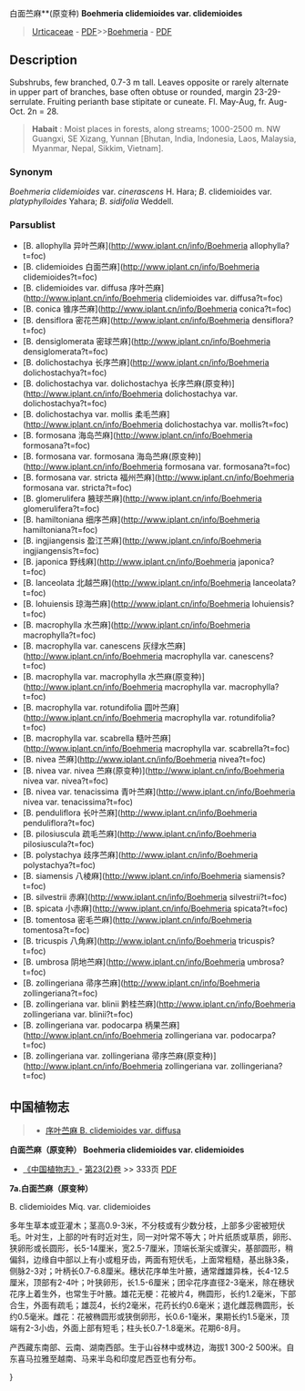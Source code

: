 白面苎麻**(原变种) **Boehmeria clidemioides var. clidemioides**

> [Urticaceae](http://www.iplant.cn/info/Urticaceae?t=foc) - [PDF](http://www.iplant.cn/foc/pdf/Urticaceae.pdf)>>[Boehmeria](http://www.iplant.cn/info/Boehmeria?t=foc) - [PDF](http://www.iplant.cn/foc/pdf/Boehmeria.pdf)

## Description

Subshrubs, few branched, 0.7-3 m tall. Leaves opposite or rarely alternate in upper part of branches, base often obtuse or rounded, margin 23-29-serrulate. Fruiting perianth base stipitate or cuneate. Fl. May-Aug, fr. Aug-Oct. 2n = 28.

> **Habait** : 
> Moist places in forests, along streams; 1000-2500 m. NW Guangxi, SE Xizang, Yunnan [Bhutan, India, Indonesia, Laos, Malaysia, Myanmar, Nepal, Sikkim, Vietnam].

### Synonym
*Boehmeria* *clidemioides* var. *cinerascens* H. Hara; *B*. clidemioides var. *platyphylloides* Yahara; *B*. *sidifolia* Weddell.


### Parsublist

* [B.  allophylla  异叶苎麻](http://www.iplant.cn/info/Boehmeria allophylla?t=foc)
* [B.  clidemioides  白面苎麻](http://www.iplant.cn/info/Boehmeria clidemioides?t=foc)
* [B.  clidemioides var. diffusa  序叶苎麻](http://www.iplant.cn/info/Boehmeria clidemioides var. diffusa?t=foc)
* [B.  conica  锥序苎麻](http://www.iplant.cn/info/Boehmeria conica?t=foc)
* [B.  densiflora  密花苎麻](http://www.iplant.cn/info/Boehmeria densiflora?t=foc)
* [B.  densiglomerata  密球苎麻](http://www.iplant.cn/info/Boehmeria densiglomerata?t=foc)
* [B.  dolichostachya  长序苎麻](http://www.iplant.cn/info/Boehmeria dolichostachya?t=foc)
* [B.  dolichostachya var. dolichostachya  长序苎麻(原变种)](http://www.iplant.cn/info/Boehmeria dolichostachya var. dolichostachya?t=foc)
* [B.  dolichostachya var. mollis  柔毛苎麻](http://www.iplant.cn/info/Boehmeria dolichostachya var. mollis?t=foc)
* [B.  formosana  海岛苎麻](http://www.iplant.cn/info/Boehmeria formosana?t=foc)
* [B.  formosana var. formosana  海岛苎麻(原变种)](http://www.iplant.cn/info/Boehmeria formosana var. formosana?t=foc)
* [B.  formosana var. stricta  福州苎麻](http://www.iplant.cn/info/Boehmeria formosana var. stricta?t=foc)
* [B.  glomerulifera  腋球苎麻](http://www.iplant.cn/info/Boehmeria glomerulifera?t=foc)
* [B.  hamiltoniana  细序苎麻](http://www.iplant.cn/info/Boehmeria hamiltoniana?t=foc)
* [B.  ingjiangensis  盈江苎麻](http://www.iplant.cn/info/Boehmeria ingjiangensis?t=foc)
* [B.  japonica  野线麻](http://www.iplant.cn/info/Boehmeria japonica?t=foc)
* [B.  lanceolata  北越苎麻](http://www.iplant.cn/info/Boehmeria lanceolata?t=foc)
* [B.  lohuiensis  琼海苎麻](http://www.iplant.cn/info/Boehmeria lohuiensis?t=foc)
* [B.  macrophylla  水苎麻](http://www.iplant.cn/info/Boehmeria macrophylla?t=foc)
* [B.  macrophylla var. canescens  灰绿水苎麻](http://www.iplant.cn/info/Boehmeria macrophylla var. canescens?t=foc)
* [B.  macrophylla var. macrophylla  水苎麻(原变种)](http://www.iplant.cn/info/Boehmeria macrophylla var. macrophylla?t=foc)
* [B.  macrophylla var. rotundifolia  圆叶苎麻](http://www.iplant.cn/info/Boehmeria macrophylla var. rotundifolia?t=foc)
* [B.  macrophylla var. scabrella  糙叶苎麻](http://www.iplant.cn/info/Boehmeria macrophylla var. scabrella?t=foc)
* [B.  nivea  苎麻](http://www.iplant.cn/info/Boehmeria nivea?t=foc)
* [B.  nivea var. nivea  苎麻(原变种)](http://www.iplant.cn/info/Boehmeria nivea var. nivea?t=foc)
* [B.  nivea var. tenacissima  青叶苎麻](http://www.iplant.cn/info/Boehmeria nivea var. tenacissima?t=foc)
* [B.  penduliflora  长叶苎麻](http://www.iplant.cn/info/Boehmeria penduliflora?t=foc)
* [B.  pilosiuscula  疏毛苎麻](http://www.iplant.cn/info/Boehmeria pilosiuscula?t=foc)
* [B.  polystachya  歧序苎麻](http://www.iplant.cn/info/Boehmeria polystachya?t=foc)
* [B.  siamensis  八棱麻](http://www.iplant.cn/info/Boehmeria siamensis?t=foc)
* [B.  silvestrii  赤麻](http://www.iplant.cn/info/Boehmeria silvestrii?t=foc)
* [B.  spicata  小赤麻](http://www.iplant.cn/info/Boehmeria spicata?t=foc)
* [B.  tomentosa  密毛苎麻](http://www.iplant.cn/info/Boehmeria tomentosa?t=foc)
* [B.  tricuspis  八角麻](http://www.iplant.cn/info/Boehmeria tricuspis?t=foc)
* [B.  umbrosa  阴地苎麻](http://www.iplant.cn/info/Boehmeria umbrosa?t=foc)
* [B.  zollingeriana  帚序苎麻](http://www.iplant.cn/info/Boehmeria zollingeriana?t=foc)
* [B.  zollingeriana var. blinii  黔桂苎麻](http://www.iplant.cn/info/Boehmeria zollingeriana var. blinii?t=foc)
* [B.  zollingeriana var. podocarpa  柄果苎麻](http://www.iplant.cn/info/Boehmeria zollingeriana var. podocarpa?t=foc)
* [B.  zollingeriana var. zollingeriana  帚序苎麻(原变种)](http://www.iplant.cn/info/Boehmeria zollingeriana var. zollingeriana?t=foc)

## 中国植物志

> * [序叶苎麻  B.  clidemioides var. diffusa](Boehmeria-clidemioides-var-diffusa-序叶苎麻.md)

**白面苎麻（原变种） Boehmeria clidemioides var. clidemioides**

* [《中国植物志》](http://www.iplant.cn/frps)- [第23(2)卷](http://www.iplant.cn/frps/vol/23(2)) >> 333页 [PDF](http://www.iplant.cn/frps/pdf/23(2)/333a.pdf)

**7a.白面苎麻（原变种）**

B. clidemioides Miq. var. clidemioides

多年生草本或亚灌木；茎高0.9-3米，不分枝或有少数分枝，上部多少密被短伏毛。叶对生，上部的叶有时近对生，同一对叶常不等大；叶片纸质或草质，卵形、狭卵形或长圆形，长5-14厘米，宽2.5-7厘米，顶端长渐尖或骤尖，基部圆形，稍偏斜，边缘自中部以上有小或粗牙齿，两面有短伏毛，上面常粗糙，基出脉3条，侧脉2-3对；叶柄长0.7-6.8厘米。穗状花序单生叶腋，通常雌雄异株，长4-12.5厘米，顶部有2-4叶；叶狭卵形，长1.5-6厘米；团伞花序直径2-3毫米，除在穗状花序上着生外，也常生于叶腋。雄花无梗：花被片4，椭圆形，长约1.2毫米，下部合生，外面有疏毛；雄蕊4，长约2毫米，花药长约0.6毫米；退化雌蕊椭圆形，长约0.5毫米。雌花：花被椭圆形或狭倒卵形，长0.6-1毫米，果期长约1.5毫米，顶端有2-3小齿，外面上部有短毛；柱头长0.7-1.8毫米。花期6-8月。

产西藏东南部、云南、湖南西部。生于山谷林中或林边，海拔1 300-2 500米。自东喜马拉雅至越南、马来半岛和印度尼西亚也有分布。


}